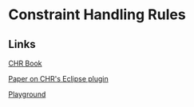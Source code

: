 # Constraint Handling Rules

## Links
[CHR Book](http://www.informatik.uni-ulm.de/pm/fileadmin/pm/home/fruehwirth/constraint-handling-rules-book.html)

[Paper on CHR's Eclipse plugin](https://dtai.cs.kuleuven.be/CHR/papers/chr2013/05-Zaki-chr13.pdf)

[Playground](http://chrjs.net/playground) 
